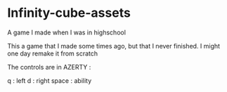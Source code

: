 # Infinity-cube-assets
A game I made when I was in highschool

This a game that I made some times ago, but that I never finished.
I might one day remake it from scratch

The controls are in AZERTY :

q : left
d : right
space : ability



